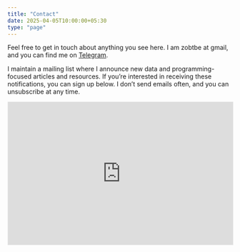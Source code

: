 ```yaml
---
title: "Contact"
date: 2025-04-05T10:00:00+05:30
type: "page"
---
```


Feel free to get in touch about anything you see here. I am zobtbe at gmail, and you can find me on [Telegram](https://t.me/obtbe).

I maintain a mailing list where I announce new data and programming-focused articles and resources. If you’re interested in receiving these notifications, you can sign up below. I don’t send emails often, and you can unsubscribe at any time.

<iframe 
  src="https://obtbe.substack.com/embed" 
  width="100%" 
  height="320" 
  style="border:1px solid #EEE; background:white;" 
  frameborder="0" 
  scrolling="no">
</iframe>
